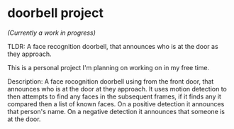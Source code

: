 # doorbell project
*(Currently a work in progress)*

TLDR: A face recognition doorbell, that announces who is at the door as they approach.

This is a personal project I'm planning on working on in my free time.

Description: A face rocognition doorbell using from the front door, that announces who is at the door at they approach.
It uses motion detection to then attempts to find any faces in the subsequent frames, if it finds any it compared then
a list of known faces. On a positive detection it announces that person's name. On a negative detection it announces
that someone is at the door.

